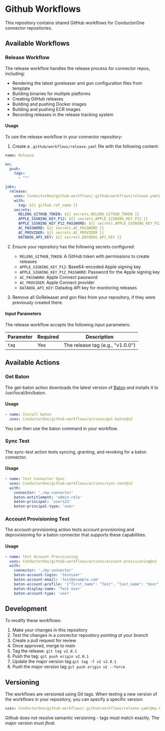 # Github Workflows

This repository contains shared GitHub workflows for ConductorOne connector repositories.

## Available Workflows

### Release Workflow

The release workflow handles the release process for connector repos, including:

- Rendering the latest goreleaser and gon configuration files from template
- Building binaries for multiple platforms
- Creating GitHub releases
- Building and pushing Docker images
- Building and pushing ECR images
- Recording releases in the release tracking system

#### Usage

To use the release workflow in your connector repository:

1. Create a `.github/workflows/release.yaml` file with the following content:

```yaml
name: Release

on:
  push:
    tags:
      - "*"

jobs:
  release:
    uses: ConductorOne/github-workflows/.github/workflows/release.yaml@v2
    with:
      tag: ${{ github.ref_name }}
    secrets:
      RELENG_GITHUB_TOKEN: ${{ secrets.RELENG_GITHUB_TOKEN }}
      APPLE_SIGNING_KEY_P12: ${{ secrets.APPLE_SIGNING_KEY_P12 }}
      APPLE_SIGNING_KEY_P12_PASSWORD: ${{ secrets.APPLE_SIGNING_KEY_P12_PASSWORD }}
      AC_PASSWORD: ${{ secrets.AC_PASSWORD }}
      AC_PROVIDER: ${{ secrets.AC_PROVIDER }}
      DATADOG_API_KEY: ${{ secrets.DATADOG_API_KEY }}
```

2. Ensure your repository has the following secrets configured:

   - `RELENG_GITHUB_TOKEN`: A GitHub token with permissions to create releases
   - `APPLE_SIGNING_KEY_P12`: Base64-encoded Apple signing key
   - `APPLE_SIGNING_KEY_P12_PASSWORD`: Password for the Apple signing key
   - `AC_PASSWORD`: Apple Connect password
   - `AC_PROVIDER`: Apple Connect provider
   - `DATADOG_API_KEY`: Datadog API key for monitoring releases

3. Remove all GoReleaser and gon files from your repository, if they were previously created there.

#### Input Parameters

The release workflow accepts the following input parameters:

| Parameter | Required | Description                      |
| --------- | -------- | -------------------------------- |
| `tag`     | Yes      | The release tag (e.g., "v1.0.0") |


## Available Actions

### Get Baton

The get-baton action downloads the latest version of [Baton](https://github.com/conductorone/baton) and installs it to /usr/local/bin/baton.

#### Usage

```yaml
- name: Install baton
  uses: ConductorOne/github-workflows/actions/get-baton@v2
```

You can then use the baton command in your workflow.

### Sync Test

The sync-test action tests syncing, granting, and revoking for a baton connector.

#### Usage

```yaml
- name: Test Connector Sync
  uses: ConductorOne/github-workflows/actions/sync-test@v2
  with:
    connector: './my-connector'
    baton-entitlement: 'admin-role'
    baton-principal: 'user123'
    baton-principal-type: 'user'
```

### Account Provisioning Test

The account-provisioning action tests account provisioning and deprovisioning for a baton connector that supports these capabilities.

#### Usage

```yaml
- name: Test Account Provisioning
  uses: ConductorOne/github-workflows/actions/account-provisioning@v2
  with:
    connector: './my-connector'
    baton-account-login: 'testuser'
    baton-account-email: 'test@example.com'
    baton-account-profile: '{"first_name": "Test", "last_name": "User", "username": "testuser", "email": "test@example.com"}'
    baton-display-name: 'Test User'
    baton-account-type: 'user'
```


## Development

To modify these workflows:

1. Make your changes in this repository
2. Test the changes in a connector repository _pointing at your branch_
3. Create a pull request for review
4. Once approved, merge to main
5. Tag the release: `git tag v2.0.1`
6. Push the tag: `git push origin v2.0.1`
7. Update the major version tag `git tag -f v2 v2.0.1`
8. Push the major version tag `git push origin v2 --force`

## Versioning

The workflows are versioned using Git tags. When testing a new version of the workflows in your repository, you can specify a specific version:

```yaml
uses: ConductorOne/github-workflows/.github/workflows/release.yaml@my-branch
```

Github does not resolve semantic versioning - tags must match exactly. The major version must _float_.
